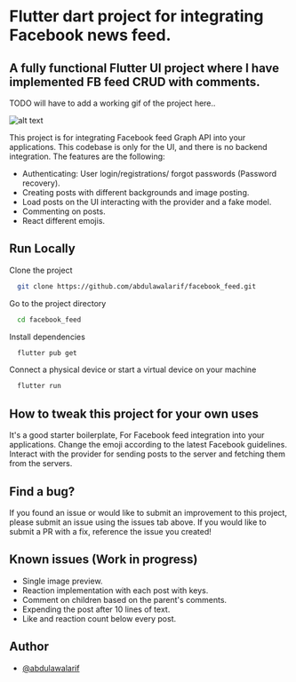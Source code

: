 # Flutter dart project for integrating Facebook news feed.

## A fully functional Flutter UI project where I have implemented FB feed CRUD with comments.


TODO will have to add a working gif of the project here..

![alt text](<post data.png>)

This project is for integrating Facebook feed Graph API into your applications.  This codebase is only for the UI, and there is no backend integration. The features are the following:

* Authenticating: User login/registrations/ forgot passwords (Password recovery).
* Creating posts with different backgrounds and image posting.
* Load posts on the UI interacting with the provider and a fake model.
* Commenting on posts.
* React different emojis.


## Run Locally

Clone the project

```bash
  git clone https://github.com/abdulawalarif/facebook_feed.git
```

Go to the project directory

```bash
  cd facebook_feed
```

Install dependencies

```bash
  flutter pub get
```

Connect a physical device or start a virtual device on your machine

```bash
  flutter run
```


## How to tweak this project for your own uses

It's a good starter boilerplate, For Facebook feed integration into your applications. Change the emoji according to the latest Facebook guidelines.
Interact with the provider for sending posts to the server and fetching them from the servers.

## Find a bug?

If you found an issue or would like to submit an improvement to this project,
please submit an issue using the issues tab above. If you would like to submit a PR with a fix, reference the issue you created!


## Known issues (Work in progress)
*  Single image preview.
*  Reaction implementation with each post with keys.
*  Comment on children based on the parent's comments.
*  Expending the post after 10 lines of text.
*  Like and reaction count below every post.



## Author

- [@abdulawalarif](https://github.com/abdulawalarif)
